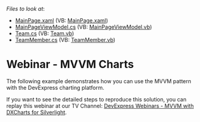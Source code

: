 <!-- default file list -->
*Files to look at*:

* [MainPage.xaml](./CS/MVVMCharts/MainPage.xaml) (VB: [MainPage.xaml](./VB/MVVMCharts/MainPage.xaml))
* [MainPageViewModel.cs](./CS/MVVMCharts/MainPageViewModel.cs) (VB: [MainPageViewModel.vb](./VB/MVVMCharts/MainPageViewModel.vb))
* [Team.cs](./CS/MVVMCharts/Model/Team.cs) (VB: [Team.vb](./VB/MVVMCharts/Model/Team.vb))
* [TeamMember.cs](./CS/MVVMCharts/Model/TeamMember.cs) (VB: [TeamMember.vb](./VB/MVVMCharts/Model/TeamMember.vb))
<!-- default file list end -->
# Webinar - MVVM Charts


<p>The following example demonstrates how you can use the MVVM pattern with the DevExpress charting platform.</p><p>If you want to see the detailed steps to reproduce this solution, you can replay this webinar at our TV Channel: <a href="http://tv.devexpress.com/#MVVMChartingWebinar;DXCharts+for+Silverlight.product;1"><u>DevExpress Webinars - MVVM with DXCharts for Silverlight</u></a>.<br />
</p>

<br/>


